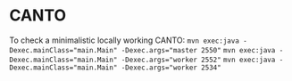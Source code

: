 # CANTO

To check a minimalistic locally working CANTO:
    `mvn exec:java -Dexec.mainClass="main.Main" -Dexec.args="master 2550"`
    `mvn exec:java -Dexec.mainClass="main.Main" -Dexec.args="worker 2552"`
    `mvn exec:java -Dexec.mainClass="main.Main" -Dexec.args="worker 2534"`